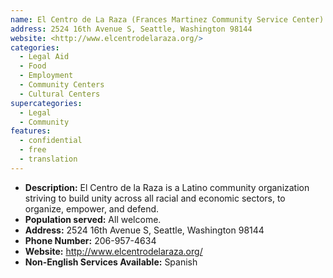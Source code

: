 ```yaml
---
name: El Centro de La Raza (Frances Martinez Community Service Center)
address: 2524 16th Avenue S, Seattle, Washington 98144
website: <http://www.elcentrodelaraza.org/>
categories:
  - Legal Aid
  - Food
  - Employment
  - Community Centers
  - Cultural Centers
supercategories:
  - Legal
  - Community
features:
  - confidential
  - free
  - translation
---
```

- **Description:** El Centro de la Raza is a Latino community organization striving to build unity across all racial and economic sectors, to organize, empower, and defend.
- **Population served:** All welcome.
- **Address:** 2524 16th Avenue S, Seattle, Washington 98144
- **Phone Number:** 206-957-4634
- **Website:** <http://www.elcentrodelaraza.org/>
- **Non-English Services Available:** Spanish
